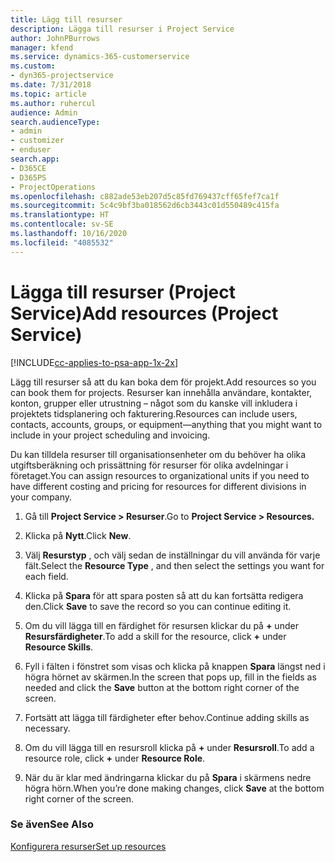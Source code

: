 ```yaml
---
title: Lägg till resurser
description: Lägga till resurser i Project Service
author: JohnPBurrows
manager: kfend
ms.service: dynamics-365-customerservice
ms.custom:
- dyn365-projectservice
ms.date: 7/31/2018
ms.topic: article
ms.author: ruhercul
audience: Admin
search.audienceType:
- admin
- customizer
- enduser
search.app:
- D365CE
- D365PS
- ProjectOperations
ms.openlocfilehash: c882ade53eb207d5c85fd769437cff65fef7ca1f
ms.sourcegitcommit: 5c4c9bf3ba018562d6cb3443c01d550489c415fa
ms.translationtype: HT
ms.contentlocale: sv-SE
ms.lasthandoff: 10/16/2020
ms.locfileid: "4085532"
---
```

# <a name="add-resources-project-service"></a><span data-ttu-id="8181a-103">Lägga till resurser (Project Service)</span><span class="sxs-lookup"><span data-stu-id="8181a-103">Add resources (Project Service)</span></span>

[!INCLUDE[cc-applies-to-psa-app-1x-2x](../includes/cc-applies-to-psa-app-1x-2x.md)]

<span data-ttu-id="8181a-104">Lägg till resurser så att du kan boka dem för projekt.</span><span class="sxs-lookup"><span data-stu-id="8181a-104">Add resources so you can book them for projects.</span></span> <span data-ttu-id="8181a-105">Resurser kan innehålla användare, kontakter, konton, grupper eller utrustning – något som du kanske vill inkludera i projektets tidsplanering och fakturering.</span><span class="sxs-lookup"><span data-stu-id="8181a-105">Resources can include users, contacts, accounts, groups, or equipment—anything that you might want to include in your project scheduling and invoicing.</span></span>  
  
<span data-ttu-id="8181a-106">Du kan tilldela resurser till organisationsenheter om du behöver ha olika utgiftsberäkning och prissättning för resurser för olika avdelningar i företaget.</span><span class="sxs-lookup"><span data-stu-id="8181a-106">You can assign resources to organizational units if you need to have different costing and pricing for resources for different divisions in your company.</span></span>  
  
1.  <span data-ttu-id="8181a-107">Gå till **Project Service > Resurser**.</span><span class="sxs-lookup"><span data-stu-id="8181a-107">Go to **Project Service > Resources.**</span></span>  
  
2.  <span data-ttu-id="8181a-108">Klicka på **Nytt**.</span><span class="sxs-lookup"><span data-stu-id="8181a-108">Click **New**.</span></span>  
  
3.  <span data-ttu-id="8181a-109">Välj **Resurstyp** , och välj sedan de inställningar du vill använda för varje fält.</span><span class="sxs-lookup"><span data-stu-id="8181a-109">Select the **Resource Type** , and then select the settings you want for each field.</span></span>  
  
4.  <span data-ttu-id="8181a-110">Klicka på **Spara** för att spara posten så att du kan fortsätta redigera den.</span><span class="sxs-lookup"><span data-stu-id="8181a-110">Click **Save** to save the record so you can continue editing it.</span></span>  
  
5.  <span data-ttu-id="8181a-111">Om du vill lägga till en färdighet för resursen klickar du på **+** under **Resursfärdigheter**.</span><span class="sxs-lookup"><span data-stu-id="8181a-111">To add a skill for the resource, click **+** under **Resource Skills**.</span></span>  
  
6.  <span data-ttu-id="8181a-112">Fyll i fälten i fönstret som visas och klicka på knappen **Spara** längst ned i högra hörnet av skärmen.</span><span class="sxs-lookup"><span data-stu-id="8181a-112">In the screen that pops up, fill in the fields as needed and click the **Save** button at the bottom right corner of the screen.</span></span>  
  
7.  <span data-ttu-id="8181a-113">Fortsätt att lägga till färdigheter efter behov.</span><span class="sxs-lookup"><span data-stu-id="8181a-113">Continue adding skills as necessary.</span></span>  
  
8.  <span data-ttu-id="8181a-114">Om du vill lägga till en resursroll klicka på **+** under **Resursroll**.</span><span class="sxs-lookup"><span data-stu-id="8181a-114">To add a resource role, click **+** under **Resource Role**.</span></span>  
  
9. <span data-ttu-id="8181a-115">När du är klar med ändringarna klickar du på **Spara** i skärmens nedre högra hörn.</span><span class="sxs-lookup"><span data-stu-id="8181a-115">When you’re done making changes, click **Save** at the bottom right corner of the screen.</span></span>  
  
### <a name="see-also"></a><span data-ttu-id="8181a-116">Se även</span><span class="sxs-lookup"><span data-stu-id="8181a-116">See Also</span></span>  
 [<span data-ttu-id="8181a-117">Konfigurera resurser</span><span class="sxs-lookup"><span data-stu-id="8181a-117">Set up resources</span></span>](../psa/set-up-resources.md)
